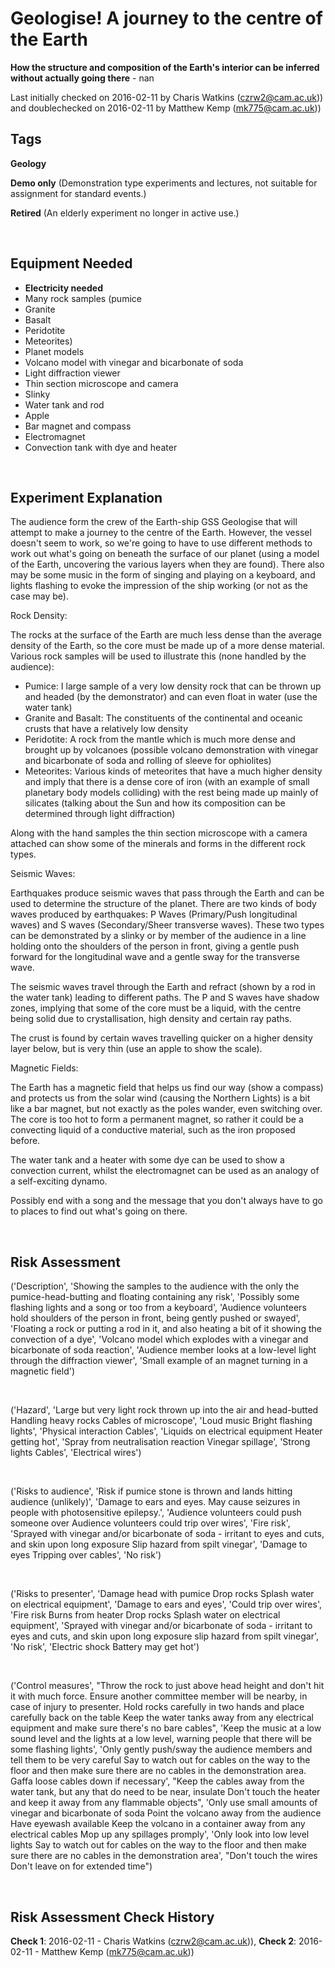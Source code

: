 # Geologise! A journey to the centre of the Earth

**How the structure and composition of the Earth's interior can be inferred without actually going there** - nan

Last initially checked on 2016-02-11 by Charis Watkins (czrw2@cam.ac.uk)) and doublechecked on 2016-02-11 by Matthew Kemp (mk775@cam.ac.uk))

## Tags
<!--- Start Tags (DO NOT REMOVE THIS COMMENT) --->

**Geology**

**Demo only** (Demonstration type experiments and lectures, not suitable for assignment for standard events.)

**Retired** (An elderly experiment no longer in active use.)
<!--- End Tags (DO NOT REMOVE THIS COMMENT) --->

<br/>

## Equipment Needed 
- **Electricity needed**
- Many rock samples (pumice
- Granite
- Basalt
- Peridotite
- Meteorites)
- Planet models
- Volcano model with vinegar and bicarbonate of soda
- Light diffraction viewer
- Thin section microscope and camera
- Slinky
- Water tank and rod
- Apple
- Bar magnet and compass
- Electromagnet
- Convection tank with dye and heater

<br/>

## Experiment Explanation 

The audience form the crew of the Earth-ship GSS Geologise that will attempt to make a journey to the centre of the Earth. However, the vessel doesn't seem to work, so we're going to have to use different methods to work out what's going on beneath the surface of our planet (using a model of the Earth, uncovering the various layers when they are found). There also may be some music in the form of singing and playing on a keyboard, and lights flashing to evoke the impression of the ship working (or not as the case may be).


Rock Density:

The rocks at the surface of the Earth are much less dense than the average density of the Earth, so the core must be made up of a more dense material. Various rock samples will be used to illustrate this (none handled by the audience):

- Pumice: I large sample of a very low density rock that can be thrown up and headed (by the demonstrator) and can even float in water (use the water tank)
- Granite and Basalt: The constituents of the continental and oceanic crusts that have a relatively low density
- Peridotite: A rock from the mantle which is much more dense and brought up by volcanoes (possible volcano demonstration with vinegar and bicarbonate of soda and rolling of sleeve for ophiolites)
- Meteorites: Various kinds of meteorites that have a much higher density and imply that there is a dense core of iron (with an example of small planetary body models colliding) with the rest being made up mainly of silicates (talking about the Sun and how its composition can be determined through light diffraction)

Along with the hand samples the thin section microscope with a camera attached can show some of the minerals and forms in the different rock types.


Seismic Waves:

Earthquakes produce seismic waves that pass through the Earth and can be used to determine the structure of the planet. There are two kinds of body waves produced by earthquakes: P Waves (Primary/Push longitudinal waves) and S waves (Secondary/Sheer transverse waves). These two types can be demonstrated by a slinky or by member of the audience in a line holding onto the shoulders of the person in front, giving a gentle push forward for the longitudinal wave and a gentle sway for the transverse wave.

The seismic waves travel through the Earth and refract (shown by a rod in the water tank) leading to different paths. The P and S waves have shadow zones, implying that some of the core must be a liquid, with the centre being solid due to crystallisation, high density and certain ray paths. 

The crust is found by certain waves travelling quicker on a higher density layer below, but is very thin (use an apple to show the scale).

 
Magnetic Fields:

The Earth has a magnetic field that helps us find our way (show a compass) and protects us from the solar wind (causing the Northern Lights) is a bit like a bar magnet, but not exactly as the poles wander, even switching over. The core is too hot to form a permanent magnet, so rather it could be a convecting liquid of a conductive material, such as the iron proposed before.

The water tank and a heater with some dye can be used to show a convection current, whilst the electromagnet can be used as an analogy of a self-exciting dynamo.


Possibly end with a song and the message that you don't always have to go to places to find out what's going on there.

<br/>

## Risk Assessment

('Description', 'Showing the samples to the audience with the only the pumice-head-butting and floating containing any risk', 'Possibly some flashing lights and a song or too from a keyboard', 'Audience volunteers hold shoulders of the person in front, being gently pushed or swayed', 'Floating a rock or putting a rod in it, and also heating a bit of it showing the convection of a dye', 'Volcano model which explodes with a vinegar and bicarbonate of soda reaction', 'Audience member looks at a low-level light through the diffraction viewer', 'Small example of an magnet turning in a magnetic field')

<br/>

('Hazard', 'Large but very light rock thrown up into the air and head-butted  Handling heavy rocks  Cables of microscope', 'Loud music  Bright flashing lights', 'Physical interaction  Cables', 'Liquids on electrical equipment  Heater getting hot', 'Spray from neutralisation reaction  Vinegar spillage', 'Strong lights  Cables', 'Electrical wires')

<br/>

('Risks to audience', 'Risk if pumice stone is thrown and lands hitting audience (unlikely)', 'Damage to ears and eyes.  May cause seizures in people with photosensitive epilepsy.', 'Audience volunteers could push someone over  Audience volunteers could trip over wires', 'Fire risk', 'Sprayed with vinegar and/or bicarbonate of soda - irritant to eyes and cuts, and skin upon long exposure  Slip hazard from spilt vinegar', 'Damage to eyes  Tripping over cables', 'No risk')

<br/>

('Risks to presenter', 'Damage head with pumice  Drop rocks  Splash water on electrical equipment', 'Damage to ears and eyes', 'Could trip over wires', 'Fire risk  Burns from heater  Drop rocks  Splash water on electrical equipment', 'Sprayed with vinegar and/or bicarbonate of soda - irritant to eyes and cuts, and skin upon long exposure  slip hazard from spilt vinegar', 'No risk', 'Electric shock  Battery may get hot')

<br/>

('Control measures', "Throw the rock to just above head height and don't hit it with much force. Ensure another committee member will be nearby, in case of injury to presenter.  Hold rocks carefully in two hands and place carefully back on the table  Keep the water tanks away from any electrical equipment and make sure there's no bare cables", 'Keep the music at a low sound level and the lights at a low level, warning people that there will be some flashing lights', 'Only gently push/sway the audience members and tell them to be very careful  Say to watch out for cables on the way to the floor and then make sure there are no cables in the demonstration area. Gaffa loose cables down if necessary', "Keep the cables away from the water tank, but any that do need to be near, insulate  Don't touch the heater and keep it away from any flammable objects", 'Only use small amounts of vinegar and bicarbonate of soda  Point the volcano away from the audience  Have eyewash available  Keep the volcano in a container away from any electrical cables  Mop up any spillages promply', 'Only look into low level lights  Say to watch out for cables on the way to the floor and then make sure there are no cables in the demonstration area', "Don't touch the wires  Don't leave on for extended time")

<br/>

## Risk Assessment Check History 

**Check 1**: 2016-02-11 - Charis Watkins (czrw2@cam.ac.uk)), **Check 2**: 2016-02-11 - Matthew Kemp (mk775@cam.ac.uk))